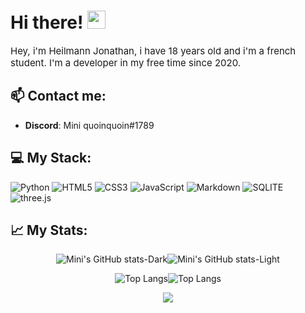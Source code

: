 #  Hi there! <img src="https://media.giphy.com/media/hvRJCLFzcasrR4ia7z/giphy.gif" width="29px" height="29px">

<p style="font-size:15px"> Hey, i'm Heilmann Jonathan, i have 18 years old and i'm a french student. I'm a developer in my free time since 2020.</p>

## 📫 Contact me:

- **Discord**: Mini quoinquoin#1789

## 💻 My Stack:

![Python](https://img.shields.io/badge/Python-FFFF00?style=for-the-badge&logo=Python&color=BB0)
![HTML5](https://img.shields.io/badge/html5-%23E34F26.svg?style=for-the-badge&logo=html5&logoColor=white)
![CSS3](https://img.shields.io/badge/css3-%231572B6.svg?style=for-the-badge&logo=css3&logoColor=white) 
![JavaScript](https://img.shields.io/badge/javascript-%23323330.svg?style=for-the-badge&logo=javascript&logoColor=%23F7DF1E) 
![Markdown](https://img.shields.io/badge/markdown-%23000000.svg?style=for-the-badge&logo=markdown&logoColor=white)
![SQLITE](https://img.shields.io/badge/SQLite-07405E?style=for-the-badge&logo=sqlite&logoColor=white)
![three.js](https://img.shields.io/badge/Three.js-000000?style=for-the-badge&logo=three.js&logoColor=white)

## 📈 My Stats:
<div align="center">

![Mini's GitHub stats-Dark](https://github-readme-stats.vercel.app/api?username=Miniquoinquoin&custom_title=Miniquoinquoin&show_icons=true&theme=dark&hide_border=true#gh-dark-mode-only)![Mini's GitHub stats-Light](https://github-readme-stats.vercel.app/api?username=Miniquoinquoin&show_icons=true&theme=default&hide_border=true#gh-light-mode-only)


![Top Langs](https://github-readme-stats.vercel.app/api/top-langs/?username=Miniquoinquoin&layout=compact&card_width=445&theme=dark&hide_border=true#gh-dark-mode-only)![Top Langs](https://github-readme-stats.vercel.app/api/top-langs/?username=Miniquoinquoin&layout=compact&card_width=445&theme=default&hide_border=true#gh-light-mode-only)


<img src="https://visitcount.itsvg.in/api?id=Miniquoinquoin&label=Profile%20Views&color=1&icon=5&pretty=true" />
</div>

